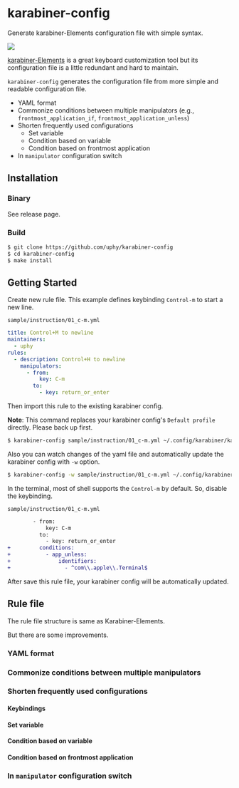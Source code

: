# karabiner-config

Generate karabiner-Elements configuration file with simple syntax.

![](https://github.com/uphy/karabiner-config/workflows/Release/badge.svg)

[karabiner-Elements](https://github.com/tekezo/Karabiner) is a great keyboard customization tool but its configuration file is a little redundant and hard to maintain.

`karabiner-config` generates the configuration file from more simple and readable configuration file.

- YAML format
- Commonize conditions between multiple manipulators (e.g., `frontmost_application_if`, `frontmost_application_unless`)
- Shorten frequently used configurations
  - Set variable
  - Condition based on variable
  - Condition based on frontmost application
- In `manipulator` configuration switch

## Installation

### Binary

See release page.

### Build

```sh
$ git clone https://github.com/uphy/karabiner-config
$ cd karabiner-config
$ make install
```

## Getting Started

Create new rule file.
This example defines keybinding `Control-m` to start a new line.

`sample/instruction/01_c-m.yml`

```yaml
title: Control+M to newline
maintainers:
  - uphy
rules:
  - description: Control+H to newline
    manipulators:
      - from:
          key: C-m
        to:
          - key: return_or_enter
```

Then import this rule to the existing karabiner config.

**Note**: This command replaces your karabiner config's `Default profile` directly.  Please back up first.

```sh
$ karabiner-config sample/instruction/01_c-m.yml ~/.config/karabiner/karabiner.json
```

Also you can watch changes of the yaml file and automatically update the karabiner config with `-w` option.

```sh
$ karabiner-config -w sample/instruction/01_c-m.yml ~/.config/karabiner/karabiner.json
```

In the terminal, most of shell supports the `Control-m` by default.
So, disable the keybinding.

`sample/instruction/01_c-m.yml`

```diff
        - from:
            key: C-m
          to:
            - key: return_or_enter
+         conditions:
+           - app_unless:
+               identifiers:
+                 - ^com\\.apple\\.Terminal$
```

After save this rule file, your karabiner config will be automatically updated.

## Rule file

The rule file structure is same as Karabiner-Elements.

But there are some improvements.

### YAML format

### Commonize conditions between multiple manipulators

### Shorten frequently used configurations

#### Keybindings

#### Set variable

#### Condition based on variable

#### Condition based on frontmost application

### In `manipulator` configuration switch